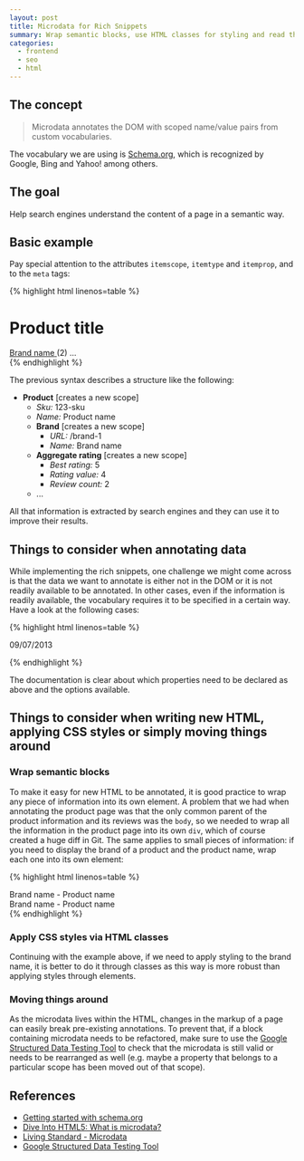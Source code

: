 ```yaml
---
layout: post
title: Microdata for Rich Snippets
summary: Wrap semantic blocks, use HTML classes for styling and read the manual.
categories:
  - frontend
  - seo
  - html
---
```


## The concept

> Microdata annotates the DOM with scoped name/value pairs from custom vocabularies.

The vocabulary we are using is [Schema.org](http://schema.org/), which is
recognized by Google, Bing and Yahoo! among others.

## The goal

Help search engines understand the content of a page in a semantic way.

## Basic example

Pay special attention to the attributes `itemscope`, `itemtype` and `itemprop`,
and to the `meta` tags:

{% highlight html linenos=table %}
<div itemscope itemtype="http://schema.org/Product">
  <meta itemprop="sku" content="123-sku">
  <h1 itemprop="name">
    Product title
  </h1>
  <span class="brand-name" itemprop="brand" itemscope
        itemtype="http://schema.org/Brand">
    <a itemprop="url" href="/brand-1">
      <span itemprop="name">Brand name</span>
    </a>
  </span>
  <span class="star-wrap" itemprop="aggregateRating" itemscope
        itemtype="http://schema.org/AggregateRating">
    <meta itemprop="bestRating" content="5">
    <meta itemprop="ratingValue" content="4">
    <meta  content="2">
    <span class="fa-icon-star"></span>
    <span class="fa-icon-star"></span>
    <span class="fa-icon-star"></span>
    <span class="fa-icon-star"></span>
    <span class="fa-icon-star stop"></span>
    <span>
      (<span class="rating-num stop" itemprop="reviewCount">2</span>)
    </span>
  </span>
  ...
</div>
{% endhighlight %}

The previous syntax describes a structure like the following:

- **Product** [creates a new scope]
     - *Sku:* 123-sku
     - *Name:* Product name
     - **Brand** [creates a new scope]
          - *URL:* /brand-1
          - *Name:* Brand name
     - **Aggregate rating** [creates a new scope]
          - *Best rating:* 5
          - *Rating value:* 4
          - *Review count:* 2
     - ...

All that information is extracted by search engines and they can use it to
improve their results.

## Things to consider when annotating data

While implementing the rich snippets, one challenge we might come across is
that the data we want to annotate is either not in the DOM or it is not readily
available to be annotated. In other cases, even if the information is readily
available, the vocabulary requires it to be specified in a certain way. Have a
look at the following cases:

{% highlight html linenos=table %}
<!-- 1. The data is not in the DOM! -->

<meta itemprop="sku" content="123-sku">

<!-- 2. The data cannot be annotated as is! -->

<!--
The rating of a particular product is represented in the DOM
by stars that cannot be annotated.
We need to markup the actual value (★★★★☆ → 4):
-->

<meta itemprop="bestRating" content="5">
<meta itemprop="ratingValue" content="4">

<!--
The date of a review is displayed but it is not
machine friendly (09/07/2013 → 2013-07-09):
-->

<span itemprop="datePublished" content="2013-07-09">09/07/2013</span>

<!-- 3. The data needs to be specified in a certain way! -->

<!--
Stock availability is shown in the DOM as 'In Stock',
but the vocabulary needs it to be specified as follows
-->

<link itemprop="availability" href="http://schema.org/InStock" />
{% endhighlight %}

The documentation is clear about which properties need to be declared as above
and the options available.

## Things to consider when writing new HTML, applying CSS styles or simply moving things around

### Wrap semantic blocks

To make it easy for new HTML to be annotated, it is good practice to wrap any
piece of information into its own element. A problem that we had when annotating
the product page was that the only common parent of the product information and
its reviews was the `body`, so we needed to wrap all the information in the
product page into its own `div`, which of course created a huge diff in Git.
The same applies to small pieces of information: if you need to display the
brand of a product and the product name, wrap each one into its own element:

{% highlight html linenos=table %}
<!--Suboptimal  -->
<div class="product-details">
  Brand name - Product name
</div>

<!--Better  -->
<div class="product-details">
  <span>Brand name</span> - <span>Product name</span>
</div>
{% endhighlight %}

### Apply CSS styles via HTML classes

Continuing with the example above, if we need to apply styling to the brand
name, it is better to do it through classes as this way is more robust than
applying styles through elements.

### Moving things around

As the microdata lives within the HTML, changes in the markup of a page can
easily break pre-existing annotations. To prevent that, if a block containing
microdata needs to be refactored, make sure to use the
[Google Structured Data Testing Tool](http://www.google.com/webmasters/tools/richsnippets)
to check that the microdata is still valid or needs to be rearranged as well
(e.g. maybe a property that belongs to a particular scope has been moved out
of that scope).

## References

- [Getting started with schema.org](http://schema.org/docs/gs.html)
- [Dive Into HTML5: What is microdata?](http://diveintohtml5.info/extensibility.html#what-is-microdata)
- [Living Standard - Microdata](http://www.whatwg.org/specs/web-apps/current-work/multipage/microdata.html#microdata)
- [Google Structured Data Testing Tool](http://www.google.com/webmasters/tools/richsnippets)
